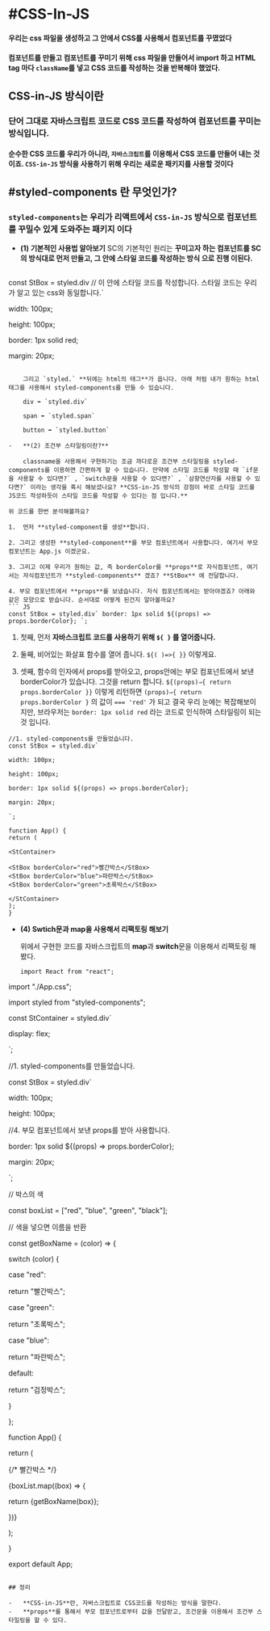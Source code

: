 
# #CSS-In-JS

#### 우리는 css 파일을 생성하고 그 안에서 CSS를 사용해서 컴포넌트를 꾸몄었다

#### 컴포넌트를 만들고 컴포넌트를 꾸미기 위해 css 파일을 만들어서 import 하고 HTML  tag 마다 ``className``를 넣고 CSS 코드를 작성하는 것을 반복해야 했었다.

## CSS-in-JS 방식이란

###  단어 그대로 자바스크립트 코드로 CSS 코드를 작성하여 컴포넌트를 꾸미는 방식입니다.

#### 순수한 CSS 코드를 우리가 아니라, ``자바스크립트``를 이용해서 CSS 코드를 만들어 내는 것이죠. ``CSS-in-JS`` 방식을 사용하기 위해 우리는 새로운 패키지를 사용할 것이다

## #styled-components 란 무엇인가?

### ``styled-components``는 우리가 리액트에서 ``CSS-in-JS`` 방식으로 컴포넌트를 꾸밀수 있게 도와주는 패키지 이다

-   **(1) 기본적인 사용법 알아보기**
    SC의 기본적인 원리는 **꾸미고자 하는 컴포넌트를 SC의 방식대로 먼저 만들고, 그 안에 스타일 코드를 작성하는 방식
    으로 진행 이된다.**
    
    ``` JSX
const StBox = styled.div
// 이 안에 스타일 코드를 작성합니다. 스타일 코드는 우리가 알고 있는 css와 동일합니다.`

width: 100px;

height: 100px;

border: 1px solid red;

margin: 20px;
```
    
    그리고 `styled.` **뒤에는 html의 태그**가 옵니다. 아래 처럼 내가 원하는 html 태그를 사용해서 styled-components를 만들 수 있습니다.
    
    div ➡️ `styled.div`

    span ➡️ `styled.span`

    button ➡️ `styled.button`

-   **(2) 조건부 스타일링이란?**
    
    classname을 사용해서 구현하기는 조금 까다로운 조건부 스타일링을 styled-components를 이용하면 간편하게 할 수 있습니다. 만약에 스타일 코드를 작성할 때 `if문을 사용할 수 있다면?` , `switch문을 사용할 수 있다면?` , `삼항연산자를 사용할 수 있다면?` 이라는 생각을 혹시 해보셨나요? **CSS-in-JS 방식의 강점이 바로 스타일 코드를 JS코드 작성하듯이 스타일 코드를 작성할 수 있다는 점 입니다.**

위 코드를 한번 분석해볼까요?

1.  먼저 **styled-component를 생성**합니다.
   
2. 그리고 생성한 **styled-component**를 부모 컴포넌트에서 사용합니다. 여기서 부모컴포넌트는 App.js 이겠군요.
   
3. 그리고 이제 우리가 원하는 값, 즉 borderColor를 **props**로 자식컴포넌트, 여기서는 자식컴포넌트가 **styled-components** 겠죠? **StBox** 에 전달합니다.
   
4. 부모 컴포넌트에서 **props**를 보냈습니다. 자식 컴포넌트에서는 받아야겠죠? 아래와 같은 모양으로 받습니다. 순서대로 어떻게 된건지 알아볼까요?
``` JS
const StBox = styled.div` border: 1px solid ${(props) => props.borderColor}; `;
```

1.  첫째, 먼저 **자바스크립트 코드를 사용하기 위해 `${ }` 를 열어줍니다.**
    
2.  둘째, 비어있는 화살표 함수를 열어 줍니다. `${( )=>{ }}` 이렇게요.
    
3.  셋째, 함수의 인자에서 props를 받아오고, props안에는 부모 컴포넌트에서 보낸 borderColor가 있습니다. 그것을 return 합니다.
    `${(props)⇒{ return props.borderColor }}` 이렇게 리턴하면 `(props)⇒{ return props.borderColor }` 의 값이 `=== 'red'` 가 되고 결국 우리 눈에는 복잡해보이지만, 브라우저는 `border: 1px solid red` 라는 코드로 인식하여 스타일링이 되는 것 입니다.

``` JSX
//1. styled-components를 만들었습니다.
const StBox = styled.div`

width: 100px;

height: 100px;

border: 1px solid ${(props) => props.borderColor};

margin: 20px;

`;

function App() {
return (

<StContainer>

<StBox borderColor="red">빨간박스</StBox>
<StBox borderColor="blue">파란박스</StBox>
<StBox borderColor="green">초록박스</StBox>

</StContainer>
);
}
```

-   **(4) Swtich문과 map을 사용해서 리팩토링 해보기**
    
    위에서 구현한 코드를 자바스크립트의 **map**과 **switch**문을 이용해서 리팩토링 해봤다.
    
    ```JSx
    import React from "react";

import "./App.css";

import styled from "styled-components";

  

const StContainer = styled.div`

display: flex;

`;

  

//1. styled-components를 만들었습니다.

const StBox = styled.div`

width: 100px;

height: 100px;

//4. 부모 컴포넌트에서 보낸 props를 받아 사용합니다.

border: 1px solid ${(props) => props.borderColor};

margin: 20px;

`;

  

// 박스의 색

const boxList = ["red", "blue", "green", "black"];

  

// 색을 넣으면 이름을 반환

const getBoxName = (color) => {

switch (color) {

case "red":

return "빨간박스";

case "green":

return "초록박스";

case "blue":

return "파란박스";

default:

return "검정박스";

}

};

  

function App() {

return (

<StContainer>

{/* <StBox borderColor="red">빨간박스</StBox> */}

{boxList.map((box) => {

return <StBox borderColor={box}>{getBoxName(box)}</StBox>;

})}

</StContainer>

);

}

  

export default App;
```

## 정리

-   **CSS-in-JS**란, 자바스크립트로 CSS코드를 작성하는 방식을 말한다.
-   **props**를 통해서 부모 컴포넌트로부터 값을 전달받고, 조건문을 이용해서 조건부 스타일링을 할 수 있다.
